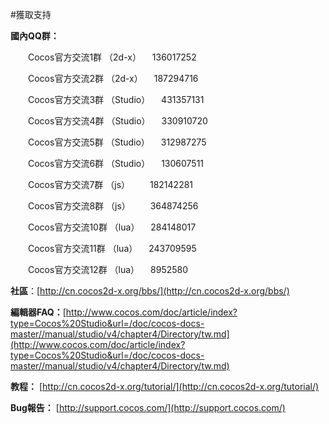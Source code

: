 #獲取支持


**國內QQ群：**

   &emsp;&emsp;Cocos官方交流1群  （2d-x）               &emsp;136017252

   &emsp;&emsp;Cocos官方交流2群  （2d-x）               &emsp;187294716

   &emsp;&emsp;Cocos官方交流3群  （Studio）               &emsp;431357131

   &emsp;&emsp;Cocos官方交流4群  （Studio）          &emsp;330910720

   &emsp;&emsp;Cocos官方交流5群  （Studio）           &emsp;312987275

   &emsp;&emsp;Cocos官方交流6群 （Studio）          &emsp;130607511

   &emsp;&emsp;Cocos官方交流7群  （js）                   &emsp;&emsp;182142281

   &emsp;&emsp;Cocos官方交流8群  （js）                   &emsp;&emsp;364874256

   &emsp;&emsp;Cocos官方交流10群 （lua）               &emsp;284148017

   &emsp;&emsp;Cocos官方交流11群 （lua）               &emsp;243709595

   &emsp;&emsp;Cocos官方交流12群 （lua）               &emsp;8952580

 **社區**：[http://cn.cocos2d-x.org/bbs/](http://cn.cocos2d-x.org/bbs/)

**編輯器FAQ：**[http://www.cocos.com/doc/article/index?type=Cocos%20Studio&url=/doc/cocos-docs-master//manual/studio/v4/chapter4/Directory/tw.md](http://www.cocos.com/doc/article/index?type=Cocos%20Studio&url=/doc/cocos-docs-master//manual/studio/v4/chapter4/Directory/tw.md)

**教程：** [http://cn.cocos2d-x.org/tutorial/](http://cn.cocos2d-x.org/tutorial/)

**Bug報告：** [http://support.cocos.com/](http://support.cocos.com/)
